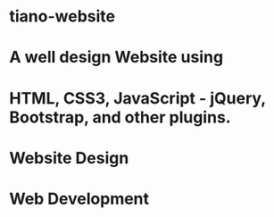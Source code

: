 # tiano-website

# A well design Website using 
# HTML, CSS3, JavaScript - jQuery, Bootstrap, and other plugins.

# Website Design 
# Web Development
